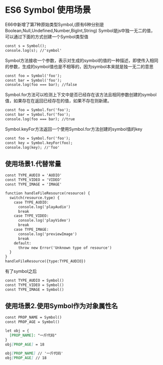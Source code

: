 # ES6 Symbol 使用场景

E66中新增了第7种原始类型Symbol,(原有6种分别是Boolean,Null,Undefined,Number,BigInt,String)
Symbol是js中独一无二的值，可以通过下面的方式创建一个Symbol类型值

```markdown
const s = Symbol();
console.log(s); //'symbol'
```

Symbol方法接收一个参数，表示对生成的symbol的值的一种描述，即使传入相同的参数，生成的symbol值也是不相等的，因为symbol本来就是独一无二的意思
```markdown
const foo = Symbol('foo');
const bar = Symbol('foo');
console.log(foo === bar); //false
```

Symbol.for方法可以检测上下文中是否已经存在该方法且相同参数创建的symbol值，如果存在在返回已经存在的值，如果不存在则新建。
```markdown
const foo = Symbol.for('foo');
const bar = Symbol.for('foo');
console.log(foo === bar); //true
```

Symbol.keyFor方法返回一个使用Symbol.for方法创建的symbol值的key
```markdown
const foo = Symbol.for('foo');
const key = Symbol.keyFor(foo);
console.log(key); //'foo'
```

## 使用场景1.代替常量
```markdown
const TYPE_AUDIO = 'AUDIO'
const TYPE_VIDEO = 'VIDEO'
const TYPE_IMAGE = 'IMAGE'

function handleFileResource(resource) {
  switch(resource.type) {
    case TYPE_AUDIO:
      console.log('playAudio')
      break
    case TYPE_VIDEO:
      console.log('playVideo')
      break
    case TYPE_IMAGE:
      console.log('previewImage')
      break
    default:
      throw new Error('Unknown type of resource')
  }
}
handleFileResource({type:TYPE_AUDIO})
```
有了symbol之后
```markdown
const TYPE_AUDIO = Symbol()
const TYPE_VIDEO = Symbol()
const TYPE_IMAGE = Symbol()
```

## 使用场景2.使用Symbol作为对象属性名
```markdown
const PROP_NAME = Symbol()
const PROP_AGE = Symbol()

let obj = {
  [PROP_NAME]: "一斤代码"
}
obj[PROP_AGE] = 18

obj[PROP_NAME] // '一斤代码'
obj[PROP_AGE] // 18
```

